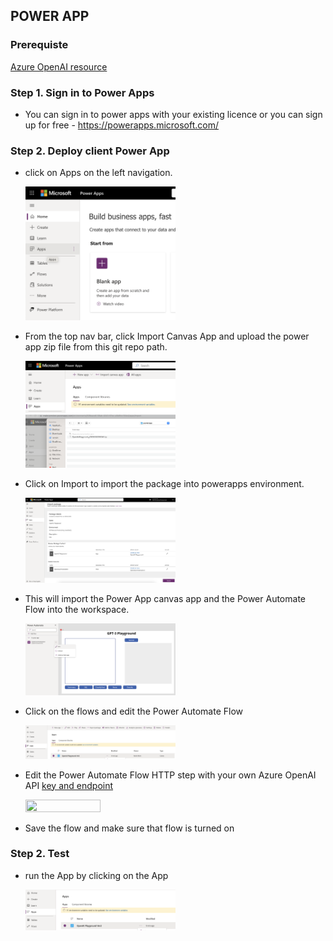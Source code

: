 
## POWER APP

### Prerequiste

[Azure OpenAI resource](https://learn.microsoft.com/en-us/azure/cognitive-services/openai/how-to/create-resource?pivots=web-portal#prerequisites)

### Step 1. Sign in to Power Apps

- You can sign in to power apps with your existing licence or you can sign up for free - https://powerapps.microsoft.com/

### Step 2. Deploy client Power App

- click on Apps on the left navigation. 

  <img src="../../../documents/media/powerapp.png" width=50% height=50%>


- From the top nav bar, click Import Canvas App and upload the power app zip file from this git repo path.


  <img src="../../../documents/media/importpowerapp.png" width=50% height=50%>


  <img src="../../../documents/media/importpowerappzip.png" width=50% height=50%>


- Click on Import to import the package into powerapps environment. 


  <img src="../../../documents/media/importpowerappandflow.png" width=50% height=50%>


- This will import the Power App canvas app and the Power Automate Flow into the workspace. 


  <img src="../../../documents/media/openaisummarizationflow.png" width=50% height=50%>


- Click on the flows and edit the Power Automate Flow

  <img src="../../../documents/media/editflow.png" width=50% height=50%>


- Edit the Power Automate Flow HTTP step with your own Azure OpenAI API [key and endpoint](https://learn.microsoft.com/en-us/azure/cognitive-services/openai/quickstart?pivots=rest-api&tabs=command-line#retrieve-key-and-endpoint)

  <img src="(../../../documents/media/flowchangeapikey.png)" width=50% height=50%>


- Save the flow and make sure that flow is turned on


### Step 2. Test

- run the App by clicking on the App

  <img src="../../../documents/media/runpowerapp.png" width=50% height=50%>
